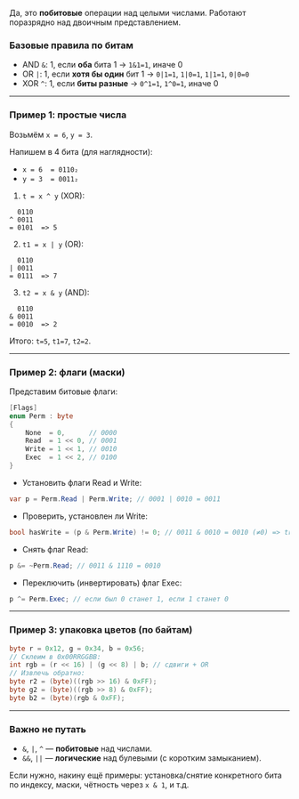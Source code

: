 Да, это **побитовые** операции над целыми числами. Работают поразрядно над двоичным представлением.

### Базовые правила по битам

* AND `&`: 1, если **оба** бита 1 → `1&1=1`, иначе 0
* OR `|`: 1, если **хотя бы один** бит 1 → `0|1=1`, `1|0=1`, `1|1=1`, `0|0=0`
* XOR `^`: 1, если **биты разные** → `0^1=1`, `1^0=1`, иначе 0

---

### Пример 1: простые числа

Возьмём `x = 6`, `y = 3`.

Напишем в 4 бита (для наглядности):

* `x = 6  = 0110₂`
* `y = 3  = 0011₂`

1. `t = x ^ y` (XOR):

```
  0110
^ 0011
= 0101  => 5
```

2. `t1 = x | y` (OR):

```
  0110
| 0011
= 0111  => 7
```

3. `t2 = x & y` (AND):

```
  0110
& 0011
= 0010  => 2
```

Итого: `t=5`, `t1=7`, `t2=2`.

---

### Пример 2: флаги (маски)

Представим битовые флаги:

```csharp
[Flags]
enum Perm : byte
{
    None  = 0,      // 0000
    Read  = 1 << 0, // 0001
    Write = 1 << 1, // 0010
    Exec  = 1 << 2, // 0100
}
```

* Установить флаги Read и Write:

```csharp
var p = Perm.Read | Perm.Write; // 0001 | 0010 = 0011
```

* Проверить, установлен ли Write:

```csharp
bool hasWrite = (p & Perm.Write) != 0; // 0011 & 0010 = 0010 (≠0) => true
```

* Снять флаг Read:

```csharp
p &= ~Perm.Read; // 0011 & 1110 = 0010
```

* Переключить (инвертировать) флаг Exec:

```csharp
p ^= Perm.Exec; // если был 0 станет 1, если 1 станет 0
```

---

### Пример 3: упаковка цветов (по байтам)

```csharp
byte r = 0x12, g = 0x34, b = 0x56;
// Склеим в 0x00RRGGBB:
int rgb = (r << 16) | (g << 8) | b; // сдвиги + OR
// Извлечь обратно:
byte r2 = (byte)((rgb >> 16) & 0xFF);
byte g2 = (byte)((rgb >> 8) & 0xFF);
byte b2 = (byte)(rgb & 0xFF);
```

---

### Важно не путать

* `&`, `|`, `^` — **побитовые** над числами.
* `&&`, `||` — **логические** над булевыми (с коротким замыканием).

Если нужно, накину ещё примеры: установка/снятие конкретного бита по индексу, маски, чётность через `x & 1`, и т.д.
